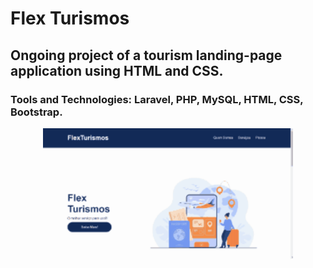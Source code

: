 # Flex Turismos

## Ongoing project of a tourism landing-page application using HTML and CSS.

### Tools and Technologies: Laravel, PHP, MySQL, HTML, CSS, Bootstrap.
<p align="center"><img src= "./video0.gif" width= "400px"></p>
